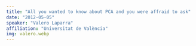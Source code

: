 ```yaml
---
title: "All you wanted to know about PCA and you were affraid to ask"
date: "2012-05-05"
speaker: "Valero Laparra"
affiliation: "Universitat de València"
img: valero.webp
---
```

